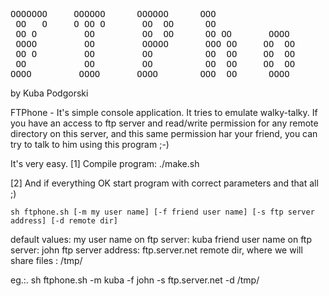 <pre>
OOOOOOO 	OOOOOO  	OOOOOO  	OOO     	        	        	        	
 OO   O 	O OO O  	 OO  OO 	 OO     	        	        	        	
 OO O   	  OO    	 OO  OO 	 OO OO  	 OOOO   	OOOOO   	 OOOO   	
 OOOO   	  OO    	 OOOOO  	 OOO OO 	OO  OO  	OO  OO  	OO  OO  	
 OO O   	  OO    	 OO     	 OO  OO 	OO  OO  	OO  OO  	OOOOOO  	
 OO     	  OO    	 OO     	 OO  OO 	OO  OO  	OO  OO  	OO      	
OOOO    	 OOOO   	OOOO    	OOO  OO 	 OOOO   	OO  OO  	 OOOO   	ver. 0.1
</pre>
by Kuba Podgorski 

FTPhone - It's simple console application. It tries to emulate walky-talky. 
If you have an access to ftp server and read/write permission for 
any remote directory on this server, and this same permission har your friend,
you can try to talk to him using this program ;-)

It's very easy. 
[1] Compile program:
	./make.sh

[2] And if everything OK start program with correct parameters and that all ;)
	
	sh ftphone.sh [-m my user name] [-f friend user name] [-s ftp server address] [-d remote dir]

default values:
	my user name on ftp server: kuba
	friend user name on ftp server: john
	ftp server address: ftp.server.net
	remote dir, where we will share files : /tmp/


eg.:.	sh ftphone.sh  -m kuba -f john -s ftp.server.net -d /tmp/

